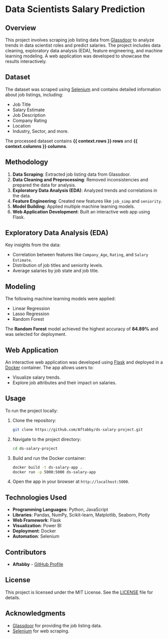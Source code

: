# Data Scientists Salary Prediction

## Overview
This project involves scraping job listing data from [Glassdoor](https://www.glassdoor.com/) to analyze trends in data scientist roles and predict salaries. The project includes data cleaning, exploratory data analysis (EDA), feature engineering, and machine learning modeling. A web application was developed to showcase the results interactively.

## Dataset
The dataset was scraped using [Selenium](https://selenium-python.readthedocs.io/) and contains detailed information about job listings, including:
- Job Title
- Salary Estimate
- Job Description
- Company Rating
- Location
- Industry, Sector, and more.

The processed dataset contains **{{ context.rows }} rows** and **{{ context.columns }} columns**.

## Methodology
1. **Data Scraping**: Extracted job listing data from Glassdoor.
2. **Data Cleaning and Preprocessing**: Removed inconsistencies and prepared the data for analysis.
3. **Exploratory Data Analysis (EDA)**: Analyzed trends and correlations in the data.
4. **Feature Engineering**: Created new features like `job_simp` and `seniority`.
5. **Model Building**: Applied multiple machine learning models.
6. **Web Application Development**: Built an interactive web app using Flask.

## Exploratory Data Analysis (EDA)
Key insights from the data:
- Correlation between features like `Company_Age`, `Rating`, and `Salary Estimate`.
- Distribution of job titles and seniority levels.
- Average salaries by job state and job title.

## Modeling
The following machine learning models were applied:
- Linear Regression
- Lasso Regression
- Random Forest

The **Random Forest** model achieved the highest accuracy of **84.89%** and was selected for deployment.

## Web Application
An interactive web application was developed using [Flask](https://flask.palletsprojects.com/en/stable/) and deployed in a [Docker](https://docs.docker.com/) container. The app allows users to:
- Visualize salary trends.
- Explore job attributes and their impact on salaries.

## Usage
To run the project locally:
1. Clone the repository:
   ```bash
   git clone https://github.com/Aftabby/ds-salary-project.git
   ```
2. Navigate to the project directory:
   ```bash
   cd ds-salary-project
   ```
3. Build and run the Docker container:
   ```bash
   docker build -t ds-salary-app .
   docker run -p 5000:5000 ds-salary-app
   ```
4. Open the app in your browser at `http://localhost:5000`.

## Technologies Used
- **Programming Languages**: Python, JavaScript
- **Libraries**: Pandas, NumPy, Scikit-learn, Matplotlib, Seaborn, Plotly
- **Web Framework**: Flask
- **Visualization**: Power BI
- **Deployment**: Docker
- **Automation**: Selenium

## Contributors
- **Aftabby** - [GitHub Profile](https://github.com/Aftabby)

## License
This project is licensed under the MIT License. See the [LICENSE](LICENSE) file for details.

## Acknowledgments
- [Glassdoor](https://www.glassdoor.com/) for providing the job listing data.
- [Selenium](https://selenium-python.readthedocs.io/) for web scraping.
